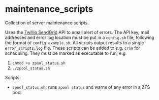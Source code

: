 # maintenance_scripts
Collection of server maintenance scripts.

Uses the [Twillio SendGrid](https://www.twilio.com/en-us/sendgrid/email-api) API to email alert of errors. The API key, mail addresses and error log location must be put in a `config.sh`  file, following the format of `config_example.sh`. All scripts output results to a single `error_scripts.log` file. These scripts can be added to e.g. `cron` for scheduling. They must be marked as executable to run, e.g.
1. `chmod +x zpool_status.sh`
2. `./zpool_status.sh`

Scripts:
- `zpool_status.sh`: runs `zpool status` and warns of any error in a ZFS pool. 